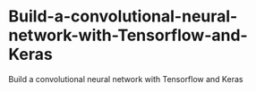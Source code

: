 # Build-a-convolutional-neural-network-with-Tensorflow-and-Keras
Build a convolutional neural network with Tensorflow and Keras
